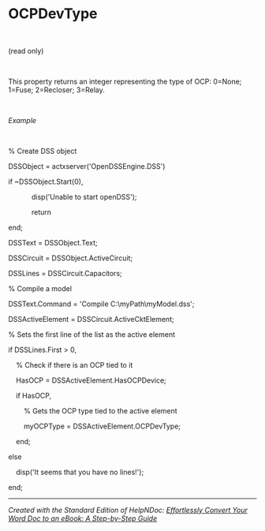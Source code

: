 # OCPDevType

&nbsp;

(read only)

&nbsp;

This property returns an integer representing the type of OCP: 0=None; 1=Fuse; 2=Recloser; 3=Relay.

&nbsp;

*Example*

&nbsp;

% Create DSS object

DSSObject = actxserver('OpenDSSEngine.DSS')

if ~DSSObject.Start(0),

&nbsp; &nbsp; &nbsp; &nbsp; &nbsp; &nbsp; disp('Unable to start openDSS');

&nbsp; &nbsp; &nbsp; &nbsp; &nbsp; &nbsp; return

end;

DSSText = DSSObject.Text;

DSSCircuit = DSSObject.ActiveCircuit;

DSSLines = DSSCircuit.Capacitors;

% Compile a model &nbsp; &nbsp;

DSSText.Command = 'Compile C:\\myPath\\myModel.dss';

DSSActiveElement = DSSCircuit.ActiveCktElement;

% Sets the first line of the list as the active element

if DSSLines.First \> 0,

&nbsp; &nbsp; % Check if there is an OCP tied to it

&nbsp; &nbsp; HasOCP = DSSActiveElement.HasOCPDevice;

&nbsp; &nbsp; if HasOCP,

&nbsp; &nbsp; &nbsp; &nbsp; % Gets the OCP type tied to the active element

&nbsp; &nbsp; &nbsp; &nbsp; myOCPType = DSSActiveElement.OCPDevType;

&nbsp; &nbsp; end;

else&nbsp;

&nbsp; &nbsp; disp('It seems that you have no lines\!');

end;

***
_Created with the Standard Edition of HelpNDoc: [Effortlessly Convert Your Word Doc to an eBook: A Step-by-Step Guide](<https://www.helpndoc.com/step-by-step-guides/how-to-convert-a-word-docx-file-to-an-epub-or-kindle-ebook/>)_
